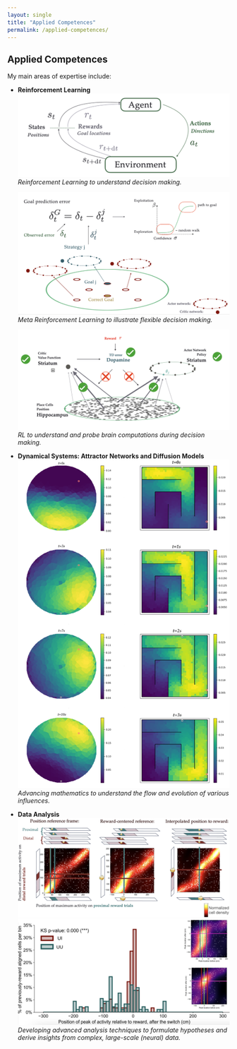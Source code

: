 ```yaml
---
layout: single
title: "Applied Competences"
permalink: /applied-competences/
---
```


## Applied Competences

My main areas of expertise include:

- **Reinforcement Learning**
  ![Reinforcement Learning Illustration](/assets/images/reinforcement-learning.png)
  *Reinforcement Learning to understand decision making.*
  
  ![Meta Reinforcement Learning Illustration](/assets/images/Meta_RL.png)
  *Meta Reinforcement Learning to illustrate flexible decision making.*
  
  ![Biological Reinforcement Learning Illustration](/assets/images/ai-neuroscience.png)
  *RL to understand and probe brain computations during decision making.*

- **Dynamical Systems: Attractor Networks and Diffusion Models**
  ![Dynamical Systems Illustration](/assets/images/Diffusion.png)
  *Advancing mathematics to understand the flow and evolution of various influences.*

- **Data Analysis**
  ![Data Visualization Illustration](/assets/images/data-visualization.png)
  ![Data Analyses Illustration](/assets/images/data-analyses.png)
  *Developing advanced analysis techniques to formulate hypotheses and derive insights from complex, large-scale (neural) data.*

